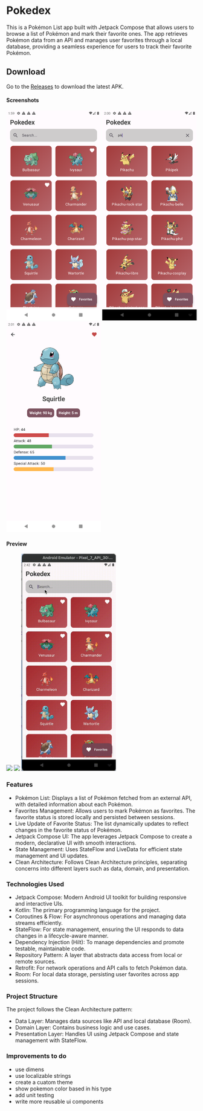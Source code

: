 # Pokedex

This is a Pokémon List app built with Jetpack Compose that allows users to browse a list of Pokémon and mark their favorite ones. The app retrieves Pokémon data from an API and manages user favorites through a local database, providing a seamless experience for users to track their favorite Pokémon.

## Download
Go to the [Releases](https://github.com/OscarEscamilla/pokemon_compose/releases/) to download the latest APK.

#### Screenshots

<p float="left"> 
	<img src="/screenshots/Screenshot_1725822053.png" alt="Login" width="250" /> 
	<img src="/screenshots/Screenshot_1725822111.png" alt="SignUp" width="250" /> 
  <img src="/screenshots/Screenshot_1725822161.png" alt="SignUp" width="250" /> 
</p>

#### Preview

<p float="left"> 
	<img src="/screenshots/demo1.gif"  width="250"/>
	<img src="/screenshots/demo2.gif"  width="250"/>
	<img src="/screenshots/demo3.gif"  width="250"/>
</p>



### Features
- Pokémon List: Displays a list of Pokémon fetched from an external API, with detailed information about each Pokémon.
- Favorites Management: Allows users to mark Pokémon as favorites. The favorite status is stored locally and persisted between sessions.
- Live Update of Favorite Status: The list dynamically updates to reflect changes in the favorite status of Pokémon.
- Jetpack Compose UI: The app leverages Jetpack Compose to create a modern, declarative UI with smooth interactions.
- State Management: Uses StateFlow and LiveData for efficient state management and UI updates.
- Clean Architecture: Follows Clean Architecture principles, separating concerns into different layers such as data, domain, and presentation.

### Technologies Used
- Jetpack Compose: Modern Android UI toolkit for building responsive and interactive UIs.
- Kotlin: The primary programming language for the project.
- Coroutines & Flow: For asynchronous operations and managing data streams efficiently.
- StateFlow: For state management, ensuring the UI responds to data changes in a lifecycle-aware manner.
- Dependency Injection (Hilt): To manage dependencies and promote testable, maintainable code.
- Repository Pattern: A layer that abstracts data access from local or remote sources.
- Retrofit: For network operations and API calls to fetch Pokémon data.
- Room: For local data storage, persisting user favorites across app sessions.


### Project Structure

The project follows the Clean Architecture pattern:

- Data Layer: Manages data sources like API and local database (Room).
- Domain Layer: Contains business logic and use cases.
- Presentation Layer: Handles UI using Jetpack Compose and state management with StateFlow.

### Improvements to do 

- use dimens 
- use localizable strings
- create a cuatom theme 
- show pokemon color based in his type 
- add unit testing
- write more reusable ui components
